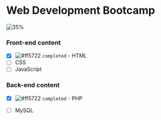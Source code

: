 # Web Development Bootcamp


![35%](https://progress-bar.dev/35/?title=Done)

### Front-end content

- [x] ![#ff5722](https://via.placeholder.com/12/ff5722/000000?text=+) `completed` - HTML
- [ ] CSS
- [ ] JavaScript

### Back-end content

- [x] ![#ff5722](https://via.placeholder.com/12/ff5722/000000?text=+) `completed` - PHP
- [ ] MySQL


